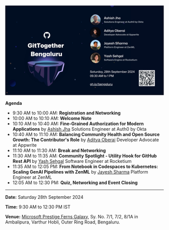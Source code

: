 [![September 2024 Event](/assets/2024-09-28.png)](https://www.meetup.com/gittogether-bengaluru/events/303522982/)

**Agenda**

- 9:30 AM to 10:00 AM: **Registration and Networking**
- 10:00 AM to 10:10 AM: **Welcome Note**
- 10:10 AM to 10:40 AM: **Fine-Grained Authorization for Modern Applications** by [Ashish Jha](https://www.linkedin.com/in/thedreamsaver/) Solutions Engineer at Auth0 by Okta
- 10:40 AM to 11:10 AM: **Balancing Community Health and Open Source Growth: The Contributor's Role** by [Aditya Oberai](https://www.linkedin.com/in/adityaoberai1) Developer Advocate at Appwrite
- 11:10 AM to 11:30 AM: **Break and Networking**
- 11:30 AM to 11:35 AM: **Community Spotlight - Utility Hook for GitHub Rest API** by [Yash Sehgal](https://www.linkedin.com/in/sehgalyash/) Software Engineer at Rocketium
- 11:35 AM to 12:05 PM: **From Notebook in Codespaces to Kubernetes: Scaling GenAI Pipelines with ZenML** by [Jayesh Sharma](https://www.linkedin.com/in/wjayesh/) Platform Engineer at ZenML
- 12:05 AM to 12:30 PM: **Quiz, Networking and Event Closing**

-----------

**Date:** Saturday 28th September 2024

**Time:** 9:30 AM to 12:30 PM IST

**Venue:** [Microsoft Prestige Ferns Galaxy](https://g.co/kgs/NiK4DfU), Sy. No. 7/1, 7/2, 8/1A in Ambalipura, Varthur Hobli, Outer Ring Road, Bengaluru.
